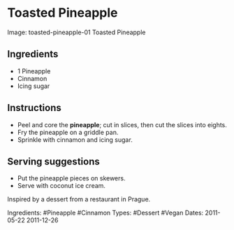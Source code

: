 # Toasted Pineapple

Image: toasted-pineapple-01 Toasted Pineapple

## Ingredients

* 1 Pineapple
* Cinnamon
* Icing sugar

## Instructions

* Peel and core the **pineapple**; cut in slices, then cut the slices
  into eights.
* Fry the pineapple on a griddle pan.
* Sprinkle with cinnamon and icing sugar.

## Serving suggestions

* Put the pineapple pieces on skewers.
* Serve with coconut ice cream.

Inspired by a dessert from a restaurant in Prague.

Ingredients: #Pineapple #Cinnamon
Types: #Dessert #Vegan
Dates: 2011-05-22 2011-12-26
